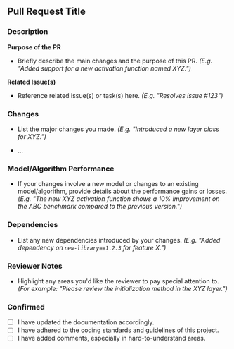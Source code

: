 ## Pull Request Title

### Description

**Purpose of the PR**
- Briefly describe the main changes and the purpose of this PR.
  _(E.g. "Added support for a new activation function named XYZ.")_

**Related Issue(s)**
- Reference related issue(s) or task(s) here.
  _(E.g. "Resolves issue #123")_

### Changes

- List the major changes you made.
  _(E.g. "Introduced a new layer class for XYZ.")_

- ...

### Model/Algorithm Performance

- If your changes involve a new model or changes to an existing model/algorithm, provide details about the performance gains or losses.
  _(E.g. "The new XYZ activation function shows a 10% improvement on the ABC benchmark compared to the previous version.")_

### Dependencies

- List any new dependencies introduced by your changes.
  _(E.g. "Added dependency on `new-library==1.2.3` for feature X.")_

### Reviewer Notes

- Highlight any areas you'd like the reviewer to pay special attention to.
  _(For example: "Please review the initialization method in the XYZ layer.")_

### Confirmed

- [ ] I have updated the documentation accordingly.
- [ ] I have adhered to the coding standards and guidelines of this project.
- [ ] I have added comments, especially in hard-to-understand areas.
